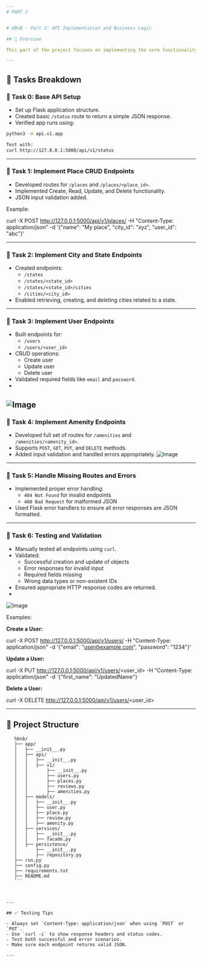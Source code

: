 ```yaml
---
# PART 2 


# HBnB - Part 2: API Implementation and Business Logic

## 🧠 Overview

This part of the project focuses on implementing the core functionality of the application by establishing its structure, defining the business logic through class development, and creating the necessary API endpoints. The objective is to bring the documented architecture to life by enabling the creation and management of key resources such as users, places, reviews, and amenities. All components are designed in accordance with best practices for API development, ensuring scalability, modularity, and maintainability throughout the application.

---
```


## 📝 Tasks Breakdown

### 🔹 Task 0: Base API Setup

- Set up Flask application structure.
- Created basic `/status` route to return a simple JSON response.
- Verified app runs using:

```bash
python3 -m api.v1.app

Test with:
curl http://127.0.0.1:5000/api/v1/status

````
---

### 🔹 Task 1: Implement Place CRUD Endpoints

- Developed routes for `/places` and `/places/<place_id>`.
- Implemented Create, Read, Update, and Delete functionality.
- JSON input validation added.

Example:

curl -X POST http://127.0.0.1:5000/api/v1/places/
-H "Content-Type: application/json"
-d '{"name": "My place", "city_id": "xyz", "user_id": "abc"}'


---

### 🔹 Task 2: Implement City and State Endpoints

- Created endpoints:
  - `/states`
  - `/states/<state_id>`
  - `/states/<state_id>/cities`
  - `/cities/<city_id>`
- Enabled retrieving, creating, and deleting cities related to a state.

---

### 🔹 Task 3: Implement User Endpoints

- Built endpoints for:
  - `/users`
  - `/users/<user_id>`
- CRUD operations:
  - Create user
  - Update user
  - Delete user
- Validated required fields like `email` and `password`.
- 
![Image](https://github.com/user-attachments/assets/311797f0-fd06-4949-be64-df049aebddcb)
---

### 🔹 Task 4: Implement Amenity Endpoints

- Developed full set of routes for `/amenities` and `/amenities/<amenity_id>`.
- Supports `POST`, `GET`, `PUT`, and `DELETE` methods.
- Added input validation and handled errors appropriately.
![Image](https://github.com/user-attachments/assets/2671ce31-b716-4e1c-aa64-ea8d35d000aa)
---

### 🔹 Task 5: Handle Missing Routes and Errors

- Implemented proper error handling:
  - `404 Not Found` for invalid endpoints
  - `400 Bad Request` for malformed JSON
- Used Flask error handlers to ensure all error responses are JSON formatted.

---

### 🔹 Task 6: Testing and Validation

- Manually tested all endpoints using `curl`.
- Validated:
  - Successful creation and update of objects
  - Error responses for invalid input
  - Required fields missing
  - Wrong data types or non-existent IDs
- Ensured appropriate HTTP response codes are returned.
- 
![Image](https://github.com/user-attachments/assets/9f10c847-ccf9-4ac2-bedc-0bceda0e684d)


Examples:

**Create a User:**

curl -X POST http://127.0.0.1:5000/api/v1/users/
-H "Content-Type: application/json"
-d '{"email": "user@example.com", "password": "1234"}'


**Update a User:**



curl -X PUT http://127.0.0.1:5000/api/v1/users/<user_id>
-H "Content-Type: application/json"
-d '{"first_name": "UpdatedName"}


**Delete a User:**

curl -X DELETE http://127.0.0.1:5000/api/v1/users/<user_id>





---

## 📂 Project Structure

 ```text
    hbnb/
    ├── app/
    │   ├── __init__.py
    │   ├── api/
    │   │   ├── __init__.py
    │   │   ├── v1/
    │   │       ├── __init__.py
    │   │       ├── users.py
    │   │       ├── places.py
    │   │       ├── reviews.py
    │   │       ├── amenities.py
    │   ├── models/
    │   │   ├── __init__.py
    │   │   ├── user.py
    │   │   ├── place.py
    │   │   ├── review.py
    │   │   ├── amenity.py
    │   ├── services/
    │   │   ├── __init__.py
    │   │   ├── facade.py
    │   ├── persistence/
    │       ├── __init__.py
    │       ├── repository.py
    ├── run.py
    ├── config.py
    ├── requirements.txt
    ├── README.md
    ```



---

## ✅ Testing Tips

- Always set `Content-Type: application/json` when using `POST` or `PUT`.
- Use `curl -i` to show response headers and status codes.
- Test both successful and error scenarios.
- Make sure each endpoint returns valid JSON.

---
